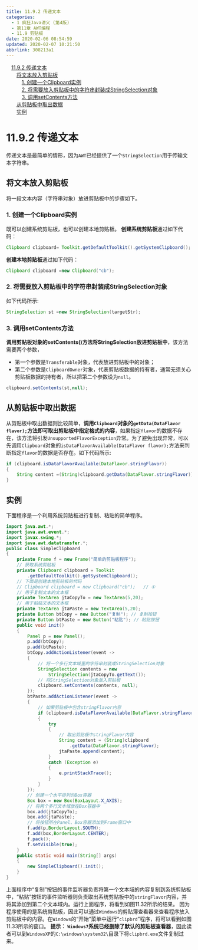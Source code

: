 ```yaml
---
title: 11.9.2 传递文本
categories: 
  - 1 疯狂Java讲义 (第4版)
  - 第11章 AWT编程
  - 11.9 剪贴板
date: 2020-02-06 08:54:59
updated: 2020-02-07 10:21:50
abbrlink: 308213a1
---
```

<div id='my_toc'><a href="/JavaReadingNotes/308213a1/#11-9-2-传递文本" class="header_1">11.9.2 传递文本</a>&nbsp;<br><a href="/JavaReadingNotes/308213a1/#将文本放入剪贴板" class="header_2">将文本放入剪贴板</a>&nbsp;<br><a href="/JavaReadingNotes/308213a1/#1-创建一个Clipboard实例" class="header_3">1. 创建一个Clipboard实例</a>&nbsp;<br><a href="/JavaReadingNotes/308213a1/#2-将需要放入剪贴板中的字符串封装成StringSelection对象" class="header_3">2. 将需要放入剪贴板中的字符串封装成StringSelection对象</a>&nbsp;<br><a href="/JavaReadingNotes/308213a1/#3-调用setContents方法" class="header_3">3. 调用setContents方法</a>&nbsp;<br><a href="/JavaReadingNotes/308213a1/#从剪贴板中取出数据" class="header_2">从剪贴板中取出数据</a>&nbsp;<br><a href="/JavaReadingNotes/308213a1/#实例" class="header_2">实例</a>&nbsp;<br></div>
<style>.header_1{margin-left: 1em;}.header_2{margin-left: 2em;}.header_3{margin-left: 3em;}.header_4{margin-left: 4em;}.header_5{margin-left: 5em;}.header_6{margin-left: 6em;}</style>
<!--more-->
<script>if (navigator.platform.search('arm')==-1){document.getElementById('my_toc').style.display = 'none';}var e,p = document.getElementsByTagName('p');while (p.length>0) {e = p[0];e.parentElement.removeChild(e);}</script>

<!--end-->
# 11.9.2 传递文本
传递文本是最简单的情形，因为`AWT`已经提供了一个`StringSelection`用于传输文本字符串。
## 将文本放入剪贴板
将一段文本内容（字符串对象）放进剪贴板中的步骤如下。
### 1. 创建一个Clipboard实例
既可以创建系统剪贴板，也可以创建本地剪贴板。
**创建系统剪贴板**通过如下代码：
```java
Clipboard clipboard= Toolkit.getDefaultToolkit().getSystemClipboard();
```
**创建本地剪贴板**通过如下代码：
```java
Clipboard clipboard =new Clipboard("cb");
```
### 2. 将需要放入剪贴板中的字符串封装成StringSelection对象
如下代码所示:
```java
StringSelection st =new StringSelection(targetStr);
```
### 3. 调用setContents方法
**调用剪贴板对象的setContents()方法将StringSelection放进剪贴板中**，该方法需要两个参数，
- 第一个参数是`Transferable`对象，代表放进剪贴板中的对象；
- 第二个参数是`ClipboardOwner`对象，代表剪贴板数据的持有者，通常无须关心剪贴板数据的持有者，所以把第二个参数设为`null`。

```java
clipboard.setContents(st,null);
```
## 从剪贴板中取出数据
从剪贴板中取出数据则比较简单，**调用`Clipboard`对象的`getData(DataFlavor flavor);`方法即可取出剪贴板中指定格式的内容**，如果指定`flavor`的数据不存在，该方法将引发`UnsupportedFlavorException`异常。为了避免出现异常，可以先调用`Clipboard`对象的`isDataFlavorAvailable(DataFlavor flavor);`方法来判断指定`flavor`的数据是否存在。如下代码所示:
```java
if (clipboard.isDataFlavorAvailable(DataFlavor.stringFlavor))
{
    String content =(String)clipboard.getData(DataFlavor.stringFlavor));
}
```
## 实例
下面程序是一个利用系统剪贴板进行复制、粘贴的简单程序。
```java
import java.awt.*;
import java.awt.event.*;
import javax.swing.*;
import java.awt.datatransfer.*;
public class SimpleClipboard
{
    private Frame f = new Frame("简单的剪贴板程序");
    // 获取系统剪贴板
    private Clipboard clipboard = Toolkit
        .getDefaultToolkit().getSystemClipboard();
    // 下面是创建本地剪贴板的代码
    // Clipboard clipboard = new Clipboard("cb");   // ①
    // 用于复制文本的文本框
    private TextArea jtaCopyTo = new TextArea(5,20);
    // 用于粘贴文本的文本框
    private TextArea jtaPaste = new TextArea(5,20);
    private Button btCopy = new Button("复制"); // 复制按钮
    private Button btPaste = new Button("粘贴"); // 粘贴按钮
    public void init()
    {
        Panel p = new Panel();
        p.add(btCopy);
        p.add(btPaste);
        btCopy.addActionListener(event ->
        {
            // 将一个多行文本域里的字符串封装成StringSelection对象
            StringSelection contents = new
                StringSelection(jtaCopyTo.getText());
            // 将StringSelection对象放入剪贴板
            clipboard.setContents(contents, null);
        });
        btPaste.addActionListener(event ->
        {
            // 如果剪贴板中包含stringFlavor内容
            if (clipboard.isDataFlavorAvailable(DataFlavor.stringFlavor))
            {
                try
                {
                    // 取出剪贴板中stringFlavor内容
                    String content = (String)clipboard
                        .getData(DataFlavor.stringFlavor);
                    jtaPaste.append(content);
                }
                catch (Exception e)
                {
                    e.printStackTrace();
                }
            }
        });
        // 创建一个水平排列的Box容器
        Box box = new Box(BoxLayout.X_AXIS);
        // 将两个多行文本域放在Box容器中
        box.add(jtaCopyTo);
        box.add(jtaPaste);
        // 将按钮所在Panel、Box容器添加到Frame窗口中
        f.add(p,BorderLayout.SOUTH);
        f.add(box,BorderLayout.CENTER);
        f.pack();
        f.setVisible(true);
    }
    public static void main(String[] args)
    {
        new SimpleClipboard().init();
    }
}
```
上面程序中“复制”按钮的事件监听器负责将第一个文本域的内容复制到系统剪贴板中，“粘贴”按钮的事件监听器则负责取出系统剪贴板中的`stringFlavor`内容，并将其添加到第二个文本域内。运行上面程序，将看到如图11.32所示的结果。
因为程序使用的是系统剪贴板，因此可以通过`Windows`的剪贴簿查看器来查看程序放入剪贴板中的内容。在`Windows`的“开始”菜单中运行“`clipbrd`”程序，将可以看到如图11.33所示的窗口。
**提示：**
**`Windows7`系统已经删除了默认的剪贴板查看器**，因此读者可以到`WindowsXP`的`C:\windows\system32\`目录下将`clipbrd.exe`文件复制过来。

